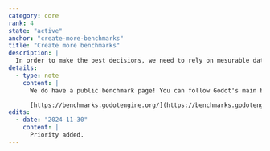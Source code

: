 ```yaml
---
category: core
rank: 4
state: "active"
anchor: "create-more-benchmarks"
title: "Create more benchmarks"
description: |
  In order to make the best decisions, we need to rely on mesurable data. In order to be able to do this, we need to create more benchmarks. It gives the added benefit over time that we can spot regressions more easily, together with unit tests, as we started lately to track performance of nightly builds.
details:
  - type: note
    content: |
      We do have a public benchmark page! You can follow Godot's main branch performance on the following website:

      [https://benchmarks.godotengine.org/](https://benchmarks.godotengine.org/)
edits:
  - date: "2024-11-30"
    content: |
      Priority added.
---
```

